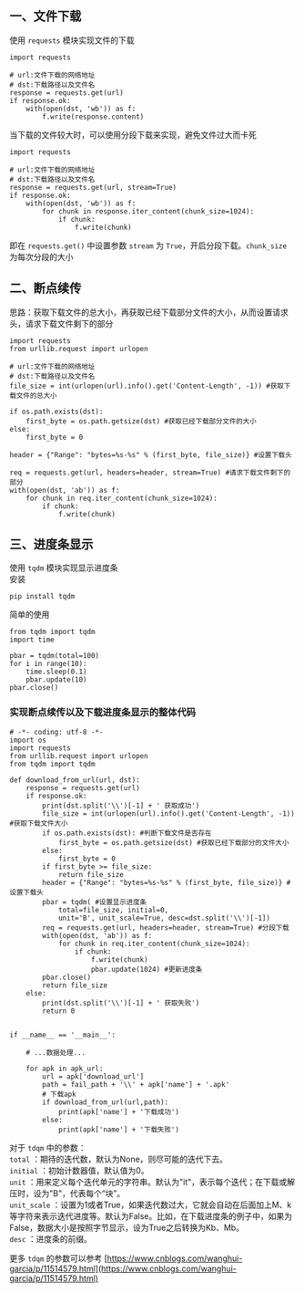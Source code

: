## 一、文件下载
使用 `requests` 模块实现文件的下载
```
import requests

# url:文件下载的网络地址
# dst:下载路径以及文件名
response = requests.get(url)
if response.ok:
    with(open(dst, 'wb')) as f:
        f.write(response.content)
```
当下载的文件较大时，可以使用分段下载来实现，避免文件过大而卡死
```
import requests

# url:文件下载的网络地址
# dst:下载路径以及文件名
response = requests.get(url, stream=True)
if response.ok:
    with(open(dst, 'wb')) as f:
        for chunk in response.iter_content(chunk_size=1024):
            if chunk:
                f.write(chunk)
```
即在 `requests.get()` 中设置参数 `stream` 为 `True`，开启分段下载。`chunk_size` 为每次分段的大小  

## 二、断点续传
思路：获取下载文件的总大小，再获取已经下载部分文件的大小，从而设置请求头，请求下载文件剩下的部分
```
import requests
from urllib.request import urlopen

# url:文件下载的网络地址
# dst:下载路径以及文件名
file_size = int(urlopen(url).info().get('Content-Length', -1)) #获取下载文件的总大小

if os.path.exists(dst): 
    first_byte = os.path.getsize(dst) #获取已经下载部分文件的大小
else:
    first_byte = 0

header = {"Range": "bytes=%s-%s" % (first_byte, file_size)} #设置下载头

req = requests.get(url, headers=header, stream=True) #请求下载文件剩下的部分
with(open(dst, 'ab')) as f:
    for chunk in req.iter_content(chunk_size=1024):
        if chunk:
            f.write(chunk)
```

## 三、进度条显示
使用 `tqdm` 模块实现显示进度条  
安装
```
pip install tqdm
```

简单的使用
```
from tqdm import tqdm
import time

pbar = tqdm(total=100)
for i in range(10):
    time.sleep(0.1)
    pbar.update(10)
pbar.close()
```

### 实现断点续传以及下载进度条显示的整体代码
```
# -*- coding: utf-8 -*-
import os
import requests
from urllib.request import urlopen
from tqdm import tqdm

def download_from_url(url, dst):
    response = requests.get(url)
    if response.ok:
        print(dst.split('\\')[-1] + ' 获取成功')
        file_size = int(urlopen(url).info().get('Content-Length', -1)) #获取下载文件大小
        if os.path.exists(dst): #判断下载文件是否存在
            first_byte = os.path.getsize(dst) #获取已经下载部分的文件大小
        else:
            first_byte = 0
        if first_byte >= file_size:
            return file_size
        header = {"Range": "bytes=%s-%s" % (first_byte, file_size)} #设置下载头
        pbar = tqdm( #设置显示进度条
            total=file_size, initial=0,
            unit='B', unit_scale=True, desc=dst.split('\\')[-1])
        req = requests.get(url, headers=header, stream=True) #分段下载
        with(open(dst, 'ab')) as f:
            for chunk in req.iter_content(chunk_size=1024):
                if chunk:
                    f.write(chunk)
                    pbar.update(1024) #更新进度条
        pbar.close()
        return file_size
    else:
        print(dst.split('\\')[-1] + ' 获取失败')
        return 0


if __name__ == '__main__':

    # ...数据处理...

    for apk in apk_url:
        url = apk['download_url']
        path = fail_path + '\\' + apk['name'] + '.apk'
        # 下载apk
        if download_from_url(url,path):
            print(apk['name'] + '下载成功')
        else:
            print(apk['name'] + '下载失败')
```
对于 `tdqm` 中的参数：  
`total` ：期待的迭代数，默认为None，则尽可能的迭代下去。  
`initial` ：初始计数器值，默认值为0。  
`unit` ：用来定义每个迭代单元的字符串。默认为"it"，表示每个迭代；在下载或解压时，设为"B"，代表每个“块”。  
`unit_scale` ：设置为1或者True，如果迭代数过大，它就会自动在后面加上M、k等字符来表示迭代进度等。默认为False。比如，在下载进度条的例子中，如果为False，数据大小是按照字节显示，设为True之后转换为Kb、Mb。  
`desc` ：进度条的前缀。  

更多 `tdqm` 的参数可以参考 [https://www.cnblogs.com/wanghui-garcia/p/11514579.html](https://www.cnblogs.com/wanghui-garcia/p/11514579.html)








